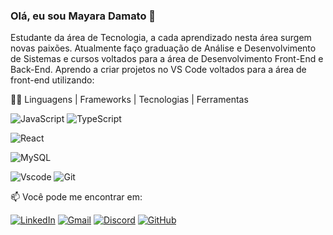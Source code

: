 ### Olá, eu sou Mayara Damato 👋

Estudante da área de Tecnologia, a cada aprendizado nesta área surgem novas paixões. Atualmente faço graduação de Análise e Desenvolvimento de Sistemas e cursos voltados para a área de Desenvolvimento Front-End e Back-End. Aprendo a criar projetos no VS Code voltados para a área de front-end utilizando:
 


👨‍💻 Linguagens | Frameworks | Tecnologias | Ferramentas

![JavaScript](https://img.shields.io/badge/JavaScript-F7DF1E?style=for-the-badge&logo=javascript&logoColor=black)
![TypeScript](https://img.shields.io/badge/TypeScript-007ACC?style=for-the-badge&logo=typescript&logoColor=white)

![React](https://img.shields.io/badge/React-20232A?style=for-the-badge&logo=react&logoColor=61DAFB)



![MySQL](https://img.shields.io/badge/MySQL-00000F?style=for-the-badge&logo=mysql&logoColor=white)


![Vscode](https://img.shields.io/badge/Vscode-007ACC?style=for-the-badge&logo=visual-studio-code&logoColor=white)
![Git](https://img.shields.io/badge/GIT-E44C30?style=for-the-badge&logo=git&logoColor=white)








📫 Você pode me encontrar em:

[![LinkedIn](https://img.shields.io/badge/LinkedIn-0077B5?style=for-the-badge&logo=linkedin&logoColor=white)](https://www.linkedin.com/in/mayara-damato-campos)
[![Gmail](https://img.shields.io/badge/Gmail-333333?style=for-the-badge&logo=gmail&logoColor=red)](mailto:maydamato@gmail.com)
[![Discord](https://img.shields.io/badge/Discord-7289DA?style=for-the-badge&logo=discord&logoColor=white)](https://discord.com/channels/@maydamato/)
[![GitHub](https://img.shields.io/badge/GitHub-100000?style=for-the-badge&logo=github&logoColor=white)](https://github.com/MayDamato)